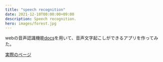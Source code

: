 ```yaml
---
title: "speech recognition"
date: 2021-12-10T00:00:00+09:00
description: Speech recognition.
hero: images/forest.jpg
---
```


webの音声認識機能[docs](https://developer.mozilla.org/en-US/docs/Web/API/SpeechRecognition)を用いて、音声文字起こしができるアプリを作ってみた。


[実際のページ](https://haruu11113.github.io/speech-recognition/)
